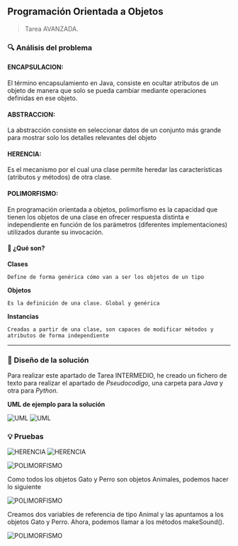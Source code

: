 ## Programación Orientada a Objetos




> Tarea AVANZADA.



### 🔍 Análisis del problema

#### ENCAPSULACION:
El término encapsulamiento en Java, consiste  en ocultar atributos de un objeto de manera que solo se pueda cambiar mediante operaciones definidas en ese objeto.  

#### ABSTRACCION:
La abstracción consiste en seleccionar datos de un conjunto más grande para mostrar solo los detalles relevantes del objeto

#### HERENCIA:
Es el mecanismo por el cual una clase permite heredar las características (atributos y métodos) de otra clase.

#### POLIMORFISMO:
En programación orientada a objetos, polimorfismo es la capacidad que tienen los objetos de una clase en ofrecer respuesta distinta e independiente en función de los parámetros (diferentes implementaciones) utilizados durante su invocación.



#### 🤔 ¿Qué son?




**Clases**




`Define de forma genérica cómo van a ser los objetos de un tipo`




**Objetos**




`Es la definición de una clase. Global y genérica`




**Instancias**




`Creadas a partir de una clase, son capaces de modificar métodos y atributos de forma independiente`




---




### 📐 Diseño de la solución




Para realizar este apartado de Tarea INTERMEDIO, he creado un fichero de texto para realizar el apartado de _Pseudocodigo_, una carpeta para _Java_ y otra para _Python_.







**UML de ejemplo para la solución**

![UML](/SUP03/Desktop/herencias.png)
![UML](/SUP03/Desktop/polimorfismo.png)



### 💡 Pruebas

![HERENCIA](\SUP03\Desktop\herencia1.png)
![HERENCIA](\SUP03\Desktop\herencia2.png)



![POLIMORFISMO](/SUP03/Desktop/polimorfismo1.png)

Como todos los objetos Gato y Perro son objetos Animales, podemos hacer lo siguiente

![POLIMORFISMO](/SUP03/Desktop/polimorfismo2.png)

Creamos dos variables de referencia de tipo Animal y las apuntamos a los objetos Gato y Perro. 
Ahora, podemos llamar a los métodos makeSound().

![POLIMORFISMO](/SUP03/Desktop/polimorfismo3.png)